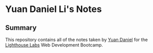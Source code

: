 # Yuan Daniel Li's Notes

## Summary 

This repository contains all of the notes taken by [Yuan Daniel](https://github.com/AceFlanker) for the [Lighthouse Labs](https://www.lighthouselabs.ca/) Web Development Bootcamp.
